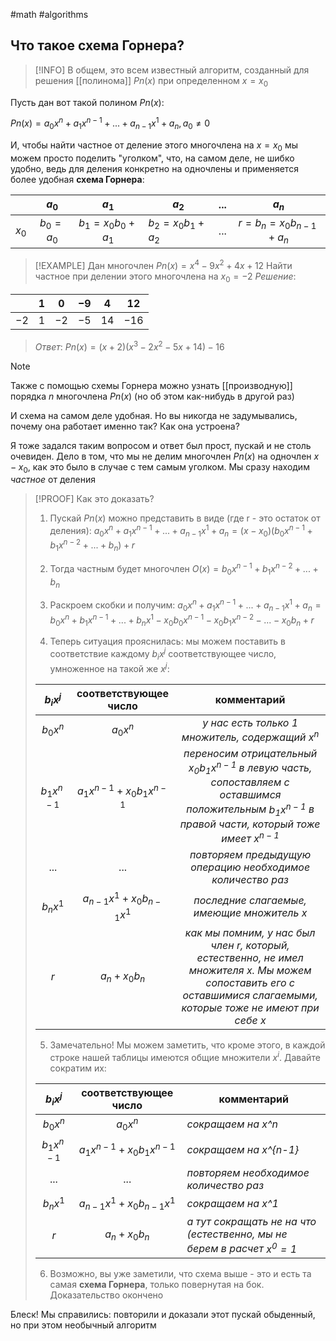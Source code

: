 #math #algorithms 
## Что такое схема Горнера?
> [!INFO]
> В общем, это всем известный алгоритм, созданный для решения [[полинома]] $Pn(x)$ при определенном $x = х_0$

Пусть дан вот такой полином $Pn(x)$:

$Pn(x) = a_0x^n + a_1x^{n-1} + ... + a_{n-1}x^1 + a_n,  a_0 \neq 0$

И, чтобы найти частное от деление этого многочлена на $x = x_0$ мы можем просто поделить "уголком", что, на самом деле, не шибко удобно, ведь для деления конкретно на одночлены и применяется более удобная **схема Горнера**:

|       |    $a_0$    |        $a_1$         | $a_2$                | $...$ |            $a_n$             |
|:-----:|:-----------:|:--------------------:| -------------------- |:-----:|:----------------------------:|
| $x_0$ | $b_0 = a_0$ | $b_1 = x_0b_0 + a_1$ | $b_2 = x_0b_1 + a_2$ | $...$ | $r = b_n = x_0b_{n-1} + a_n$ |

>[!EXAMPLE]
>Дан многочлен $Pn(x) = x^4 - 9x^2 + 4x + 12$
>Найти частное при делении этого многочлена на $x_0 = -2$
>*Решение*:
>
|      | $1$ | $0$  | $-9$ | $4$  | $12$  |
| ---- |:---:|:----:|:----:|:----:|:-----:|
| $-2$ | $1$ | $-2$ | $-5$ | $14$ | $-16$ | 
>*Ответ*:
>$Pn(x) = (x + 2)(x^3 - 2x^2 - 5x + 14) - 16$

>[!NOTE]
>Также с помощью схемы Горнера можно узнать [[производную]] порядка $n$ многочлена $Pn(x)$ (но об этом как-нибудь в другой раз)

И схема на самом деле удобная. Но вы никогда не задумывались, почему она работает именно так? Как она устроена?

Я тоже задался таким вопросом и ответ был прост, пускай и не столь очевиден. Дело в том, что мы не делим многочлен $Pn(x)$ на одночлен $x - x_0$, как это было в случае с тем самым уголком. Мы сразу находим *частное* от деления

>[!PROOF]
>Как это доказать?
>
>1. Пускай $Pn(x)$ можно представить в виде (где r - это остаток от деления):
>$a_0x^n + a_1x^{n-1} + ... + a_{n-1}x^1 + a_n = (x - x_0)(b_0x^{n-1} + b_1x^{n-2} + ... + b_n) + r$
>
> 2. Тогда частным будет многочлен
>$O(x) = b_0x^{n-1} + b_1x^{n-2} + ... + b_n$
>
>3. Раскроем скобки и получим:
>$a_0x^n + a_1x^{n-1} + ... + a_{n-1}x^1 + a_n = b_0x^n + b_1x^{n-1} + ... + b_nx^1 - x_0b_0x^{n-1} - x_0b_1x^{n-2} - ... - x_0b_n + r$
>
>4. Теперь ситуация прояснилась: мы можем поставить в соответствие каждому $b_ix^j$ соответствующее число, умноженное на такой же $x^j$:
>
>	|   $b_ix^j$   |    соответствующее число     | комментарий | 
>	|:------------:|:----------------------------:|:-----------:|
>	|   $b_0x^n$   |           $a_0x^n$           |        *у нас есть только 1 множитель, содержащий* $x^n$     |
>	| $b_1x^{n-1}$ | $a_1x^{n-1} + x_0b_1x^{n-1}$ |      *переносим отрицательный $x_0b_1x^{n-1}$ в левую часть, сопоставляем с оставшимся положительным $b_1x^{n-1}$ в правой части, который тоже имеет $x^{n-1}$*      |
>	|    $...$     |            $...$             |      *повторяем предыдущую операцию необходимое количество раз*       |
>	|   $b_nx^1$   | $a_{n-1}x^1 + x_0b_{n-1}x^1$ |     *последние слагаемые, имеющие множитель $x$*        |
>	|     $r$      |        $a_n + x_0b_n$        |        *как мы помним, у нас был член $r$, который, естественно, не имел множителя $x$. Мы можем сопоставить его с оставшимися слагаемыми, которые тоже не имеют при себе $x$*     |
>
>5. Замечательно! Мы можем заметить, что кроме этого, в каждой строке нашей таблицы имеются общие множители $x^i$. Давайте сократим их:
>
>	|   $b_ix^j$   |    соответствующее число     | комментарий |
>	|:------------:|:----------------------------:| ----------- |
>	|   $b_0x^n$   |           $a_0x^n$           |     *сокращаем на x^n*       |
>	| $b_1x^{n-1}$ | $a_1x^{n-1} + x_0b_1x^{n-1}$ |      *сокращаем на x^{n-1}*       |
>	|    $...$     |            $...$             |        *повторяем необходимое количество раз*     |
>	|   $b_nx^1$   | $a_{n-1}x^1 + x_0b_{n-1}x^1$ |     *сокращаем на x^1*        |
>	|     $r$      |        $a_n + x_0b_n$        |       *а тут сокращать не на что (естественно, мы не берем в расчет $x^0 = 1$*      |
>
>6. Возможно, вы уже заметили, что схема выше - это и есть та самая **схема Горнера**, только  повернутая на бок. Доказательство окончено

Блеск! Мы справились: повторили и доказали этот пускай обыденный, но при этом необычный алгоритм
